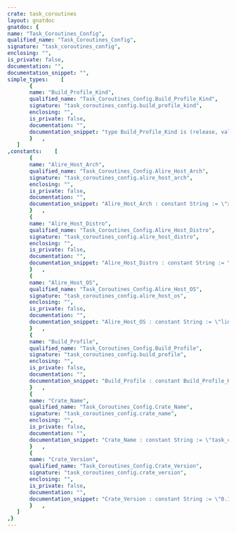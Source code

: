 ```yaml
---
crate: task_coroutines
layout: gnatdoc
gnatdoc: {
name: "Task_Coroutines_Config",
qualified_name: "Task_Coroutines_Config",
signature: "task_coroutines_config",
enclosing: "",
is_private: false,
documentation: "",
documentation_snippet: "",
simple_types:    [
       {
       name: "Build_Profile_Kind",
       qualified_name: "Task_Coroutines_Config.Build_Profile_Kind",
       signature: "task_coroutines_config.build_profile_kind",
       enclosing: "",
       is_private: false,
       documentation: "",
       documentation_snippet: "type Build_Profile_Kind is (release, validation, development);",
       }   ,
   ]
,constants:    [
       {
       name: "Alire_Host_Arch",
       qualified_name: "Task_Coroutines_Config.Alire_Host_Arch",
       signature: "task_coroutines_config.alire_host_arch",
       enclosing: "",
       is_private: false,
       documentation: "",
       documentation_snippet: "Alire_Host_Arch : constant String := \"x86_64\";",
       }   ,
       {
       name: "Alire_Host_Distro",
       qualified_name: "Task_Coroutines_Config.Alire_Host_Distro",
       signature: "task_coroutines_config.alire_host_distro",
       enclosing: "",
       is_private: false,
       documentation: "",
       documentation_snippet: "Alire_Host_Distro : constant String := \"ubuntu\";",
       }   ,
       {
       name: "Alire_Host_OS",
       qualified_name: "Task_Coroutines_Config.Alire_Host_OS",
       signature: "task_coroutines_config.alire_host_os",
       enclosing: "",
       is_private: false,
       documentation: "",
       documentation_snippet: "Alire_Host_OS : constant String := \"linux\";",
       }   ,
       {
       name: "Build_Profile",
       qualified_name: "Task_Coroutines_Config.Build_Profile",
       signature: "task_coroutines_config.build_profile",
       enclosing: "",
       is_private: false,
       documentation: "",
       documentation_snippet: "Build_Profile : constant Build_Profile_Kind := development;",
       }   ,
       {
       name: "Crate_Name",
       qualified_name: "Task_Coroutines_Config.Crate_Name",
       signature: "task_coroutines_config.crate_name",
       enclosing: "",
       is_private: false,
       documentation: "",
       documentation_snippet: "Crate_Name : constant String := \"task_coroutines\";",
       }   ,
       {
       name: "Crate_Version",
       qualified_name: "Task_Coroutines_Config.Crate_Version",
       signature: "task_coroutines_config.crate_version",
       enclosing: "",
       is_private: false,
       documentation: "",
       documentation_snippet: "Crate_Version : constant String := \"0.1.0\";",
       }   ,
   ]
,}
---
```

